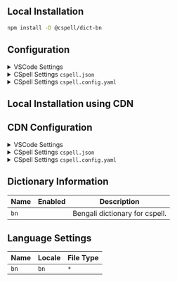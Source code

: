 ## Local Installation

```sh
npm install -D @cspell/dict-bn
```

## Configuration

<details>
<summary>VSCode Settings</summary>

Add the following to your VSCode settings:

**`.vscode/settings.json`**

```jsonc
{
  "cSpell.import": ["@cspell/dict-bn/cspell-ext.json"],
  "cSpell.language": "bn",
}
```

</details>

<details>
<summary>CSpell Settings <code>cspell.json</code></summary>

**`cspell.json`**

```jsonc
{
  "import": ["@cspell/dict-bn/cspell-ext.json"],
  "language": "bn",
}
```

</details>

<details>
<summary>CSpell Settings <code>cspell.config.yaml</code></summary>

**`cspell.config.yaml`**

```yaml
import:
  - '@cspell/dict-bn/cspell-ext.json'
language: bn
```

</details>

## Local Installation using CDN

## CDN Configuration

<details>
<summary>VSCode Settings</summary>

Add the following to your VSCode settings:

**`.vscode/settings.json`**

```jsonc
{
  "cSpell.import": ["https://cdn.jsdelivr.net/npm/@cspell/dict-bn@latest/cspell-ext.json/cspell-ext.json"],
  "cSpell.language": "bn",
}
```

</details>

<details>
<summary>CSpell Settings <code>cspell.json</code></summary>

**`cspell.json`**

```jsonc
{
  "import": ["https://cdn.jsdelivr.net/npm/@cspell/dict-bn@latest/cspell-ext.json/cspell-ext.json"],
  "language": "bn",
}
```

</details>

<details>
<summary>CSpell Settings <code>cspell.config.yaml</code></summary>

**`cspell.config.yaml`**

```yaml
import:
  - https://cdn.jsdelivr.net/npm/@cspell/dict-bn@latest/cspell-ext.json/cspell-ext.json
language: bn
```

</details>

## Dictionary Information

| Name | Enabled | Description                    |
| ---- | ------- | ------------------------------ |
| `bn` |         | Bengali dictionary for cspell. |

## Language Settings

| Name | Locale | File Type |
| ---- | ------ | --------- |
| `bn` | `bn`   | `*`       |
